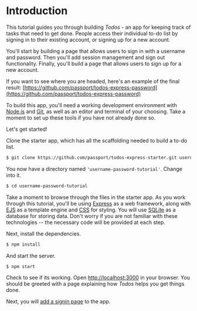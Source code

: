# Introduction

This tutorial guides you through building _Todos_ - an app for keeping track of
tasks that need to get done.  People access their individual to-do list by
signing in to their existing account, or signing up for a new account.

You'll start by building a page that allows users to sign in with a username and
password.  Then you'll add session management and sign out functionality.
Finally, you'll build a page that allows users to sign up for a new account.

If you want to see where you are headed, here's an example of the final result:
[https://github.com/passport/todos-express-password](https://github.com/passport/todos-express-password)

To build this app, you'll need a working development environment with [Node.js](https://nodejs.org/)
and [Git](https://git-scm.com/), as well as an editor and terminal of your
choosing.  Take a moment to set up these tools if you have not already done so.

Let's get started!

Clone the starter app, which has all the scaffolding needed to build a to-do
list.

```sh
$ git clone https://github.com/passport/todos-express-starter.git username-password-tutorial
```

You now have a directory named `'username-password-tutorial'`.  Change into it.

```sh
$ cd username-password-tutorial
```

Take a moment to browse through the files in the starter app.  As you work
through this tutorial, you'll be using [Express](https://expressjs.com/) as a
web framework, along with [EJS](https://ejs.co/) as a template engine and [CSS](https://developer.mozilla.org/en-US/docs/Web/CSS)
for styling.  You will use [SQLite](https://www.sqlite.org/) as a database for
storing data.  Don't worry if you are not familiar with these technologies --
the necessary code will be provided at each step.

Next, install the dependencies.

```sh
$ npm install
```

And start the server.

```
$ npm start
```

Check to see if its working.  Open [http://localhost:3000](http://localhost:3000/)
in your browser.  You should be greeted with a page explaining how _Todos_ helps
you get things done.

Next, you will [add a signin page](prompt/) to the app.
